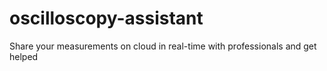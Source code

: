 # oscilloscopy-assistant
Share your measurements on cloud in real-time with professionals and get helped
